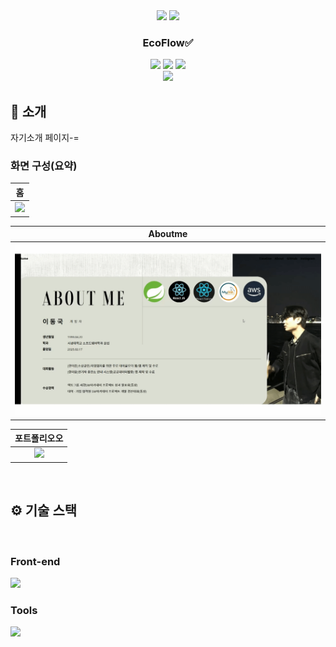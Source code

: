 <div align="center">

<!-- logo -->
<img src="https://user-images.githubusercontent.com/80824750/208554611-f8277015-12e8-48d2-b2cc-d09d67f03c02.png" width="400"/>
<img src="https://user-images.githubusercontent.com/80824750/208554558-490845c9-959a-4823-9003-350ec4d221bf.png" width="400"/>

### EcoFlow✅

[<img src="https://img.shields.io/badge/-readme.md-important?style=flat&logo=google-chrome&logoColor=white" />]() [<img src="https://img.shields.io/badge/-tech blog-blue?style=flat&logo=google-chrome&logoColor=white" />]() [<img src="https://img.shields.io/badge/release-v0.0.0-yellow?style=flat&logo=google-chrome&logoColor=white" />]() 
<br/> [<img src="https://img.shields.io/badge/프로젝트 기간-2025.03.10~2025.03.11-green?style=flat&logo=&logoColor=white" />]()

</div> 

## 📝 소개 
자기소개 페이지-=


### 화면 구성(요약)
|홈|
|:---:|
|<img src="https://github.com/leedongguk/MYPAGE/blob/main/%EC%A0%9C%EB%AA%A9%EC%9D%84-%EC%9E%85%EB%A0%A5%ED%95%B4%EC%A3%BC%EC%84%B8%EC%9A%94__-%EB%B3%B5%EC%82%AC%EB%B3%B8.gif?raw=true" width="100%"/>|

|Aboutme|
|:---:|
|<img src="https://github.com/leedongguk/MYPAGE/blob/main/%EC%A0%9C%EB%AA%A9%EC%9D%84-%EC%9E%85%EB%A0%A5%ED%95%B4%EC%A3%BC%EC%84%B8%EC%9A%94__-%EB%B3%B5%EC%82%AC%EB%B3%B8%20(1).gif?raw=true" width="100%"/>|

|포트폴리오오|
|:---:|
|<img src="https://github.com/leedongguk/MYPAGE/blob/main/%EC%A0%9C%EB%AA%A9%EC%9D%84-%EC%9E%85%EB%A0%A5%ED%95%B4%EC%A3%BC%EC%84%B8%EC%9A%94__-%EB%B3%B5%EC%82%AC%EB%B3%B8%20(2).gif?raw=true" width="100%"/>|

<br />

## ⚙ 기술 스택
<br />

### Front-end
<div>
<img src="https://github.com/yewon-Noh/readme-template/blob/main/skills/React.png?raw=true" width="80">
</div>

### Tools
<div>
<img src="https://github.com/yewon-Noh/readme-template/blob/main/skills/Github.png?raw=true" width="80">
</div>

